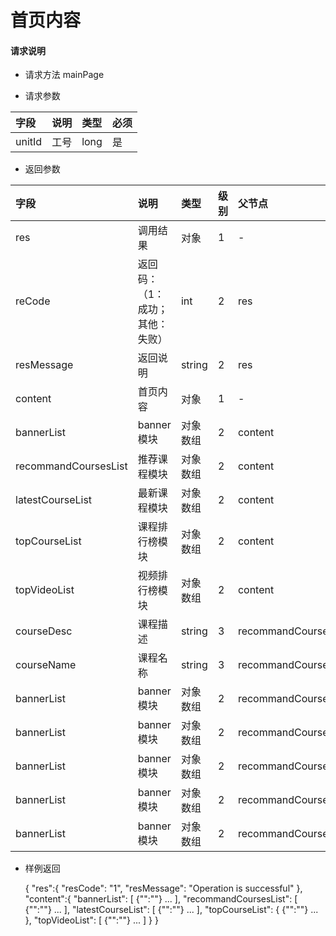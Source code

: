 # 首页内容

#### **请求说明**

* 请求方法 mainPage

* 请求参数

| 字段 | 说明 | 类型 | 必须 |
| :--- | :--- | :--- | :--- |
| unitId| 工号 | long | 是 |

* 返回参数

| 字段 | 说明 | 类型 | 级别 | 父节点 |
| :--- | :--- | :--- | :--- | :--- |
| res | 调用结果 | 对象 | 1 | - |
| reCode | 返回码：（1：成功；其他：失败） | int | 2 | res |
| resMessage| 返回说明 | string | 2 | res |
| content| 首页内容 | 对象 | 1 | - |
| bannerList | banner模块 | 对象数组 | 2 | content |
| recommandCoursesList| 推荐课程模块 | 对象数组 | 2 | content |
| latestCourseList | 最新课程模块 | 对象数组 | 2 | content |
| topCourseList| 课程排行榜模块 | 对象数组 | 2 | content |
| topVideoList | 视频排行榜模块 | 对象数组 | 2 | content |
| courseDesc| 课程描述 | string | 3 | recommandCoursesList |
| courseName| 课程名称 | string | 3 | recommandCoursesList|
| bannerList | banner模块 | 对象数组 | 2 | recommandCoursesList|
| bannerList | banner模块 | 对象数组 | 2 | recommandCoursesList|
| bannerList | banner模块 | 对象数组 | 2 | recommandCoursesList|
| bannerList | banner模块 | 对象数组 | 2 | recommandCoursesList|
| bannerList | banner模块 | 对象数组 | 2 | recommandCoursesList|

* 样例返回
  
  {
    "res":{
            "resCode": "1", 
            "resMessage": "Operation is successful"
        },
    "content":{
       "bannerList":
       [
           {"":""}
           ...
       ],
       "recommandCoursesList":
       [
           {"":""}
           ...
       ],
       "latestCourseList":
       [
           {"":""}
           ...
       ],
       "topCourseList":
       {
           {"":""}
           ...
       },
       "topVideoList":
       [
           {"":""}
           ...
       ]
    } 
}

